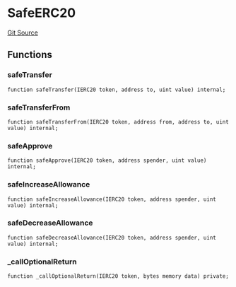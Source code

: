 # SafeERC20
[Git Source](https://github.com/KlimaDAO/klimadao-solidity/blob/b98fc1e8b7dcf2a7b80bbaba384c8c84431739fc/src/protocol/staking/utils/KlimaTreasury.sol)


## Functions
### safeTransfer


```solidity
function safeTransfer(IERC20 token, address to, uint value) internal;
```

### safeTransferFrom


```solidity
function safeTransferFrom(IERC20 token, address from, address to, uint value) internal;
```

### safeApprove


```solidity
function safeApprove(IERC20 token, address spender, uint value) internal;
```

### safeIncreaseAllowance


```solidity
function safeIncreaseAllowance(IERC20 token, address spender, uint value) internal;
```

### safeDecreaseAllowance


```solidity
function safeDecreaseAllowance(IERC20 token, address spender, uint value) internal;
```

### _callOptionalReturn


```solidity
function _callOptionalReturn(IERC20 token, bytes memory data) private;
```

